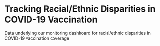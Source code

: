 # Tracking Racial/Ethnic Disparities in COVID-19 Vaccination
Data underlying our monitoring dashboard for racial/ethnic disparities in COVID-19 vaccination coverage
